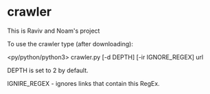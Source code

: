 # crawler

This is Raviv and Noam's project

To use the crawler type (after downloading):

  <py/python/python3> crawler.py [-d DEPTH] [-ir IGNORE_REGEX] url


DEPTH is set to 2 by default.

IGNIRE_REGEX - ignores links that contain this RegEx.
